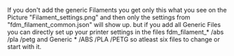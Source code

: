 If you don't add the generic Filaments you get only this what you see on the Picture "Filament_settings.png" and then only the settings from "fdm_filament_common.json" will show up.
but if you add all Generic Files you can directly set up your printer settings in the files fdm_filament_* /abs /pla /petg and Generic * /ABS /PLA /PETG so atleast six files to change or start with it.